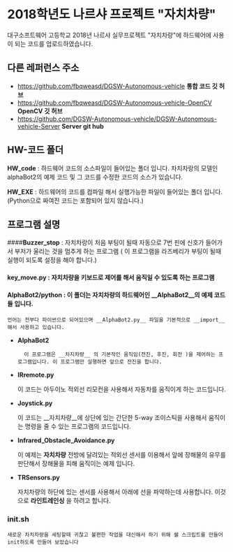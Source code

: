 ﻿# 2018학년도 나르샤 프로젝트 "자치차량"
대구소프트웨어 고등학교 2018년 나르샤 실무프로젝트 "자치차량"에 하드웨어에 사용이 되는 코드를 업로드하였습니다.

## 다른 레퍼런스 주소

* https://github.com/fbqweasd/DGSW-Autonomous-vehicle __통합 코드 깃 허브__
* https://github.com/fbqweasd/DGSW-Autonomous-vehicle-OpenCV __OpenCV 깃 허브__
* https://github.com/DGSW-Autonomous-vehicle/DGSW-Autonomous-vehicle-Server __Server git hub__

## HW-코드 폴더
__HW_code__ : 하드웨어 코드의 소스파일이 들어있는 폴더 입니다. 차치차랑의 모델인 alphaBot2의 예제 코드 및 그 코드를 수정한 코드의 소스가 있습니다.

__HW_EXE__ : 하드웨어의 코드를 컴파일 해서 실행가능한 파일이 들어있는 폴더 입니다. (Python으로 짜여진 코드는 포함되어 있지 않습니다.)

## 프로그램 설명
####__Buzzer_stop__ : 자치차랑이 처음 부팅이 될때 자동으로 7번 핀에 신호가 들어가서 부저가 울리는 것을 멈추게 하는 프로그램 ( 이 프로그램을 라즈베리가 부팅이 될때 실행이 되도록 설정을 해야 합니다.)

#### __key_move.py__ : 자치차량을 키보드로 제어를 해서 움직일 수 있도록 하는 프로그램

#### __AlphaBot2/python__ : 이 폴더는 자치차량의 하드웨어인 __AlphaBot2__의 예제 코드들 입니다.  

	언어는 전부다 파이썬으로 되어있으며 __AlphaBot2.py__ 파일을 기본적으로 __import__해서 사용하고 있습니다.
	
* __AlphaBot2__

		이 프로그램은 __차지차량__ 의 기본적인 움직임(전진, 후진, 회전 )을 제어하는 프로그램입니다. 이 프로그램만 실행하면 앞으로 전진을 합니다. 

* __IRremote.py__ 

	이 코드는 아두이노 적외선 리모컨을 사용해서 자동차를 움직이게 하는 코드입니다.

* __Joystick.py__

	이 코드는 __자치차량__에 상단에 있는 간단한 5-way 조이스틱을 사용해서 움직이는 명령을 줄 수 있는 프로그램의 코드입니다.	
	
* __Infrared_Obstacle_Avoidance.py__
	
	이 예제는 __자치차량__ 전방에 달려있는 적외선 센서를 이용해서 앞에 장해물의 유무를 판단해서 장해물을 피해 움직이는 예제 입니다.
	
	
* __TRSensors.py__
	
	자치차량의 하단에 있는 센서를 사용해서 아래에 선을 파악하는데 사용합니다. 이것으로 __라인트레인싱__ 을 하려고 합니다.
	
### __init.sh__

	새로운 차치차량을 세팅할때 귀찮고 불편한 작업을 대신해서 하기 위해 쉘 스크립트를 만들어 init하도록 만들어 보았습니다
